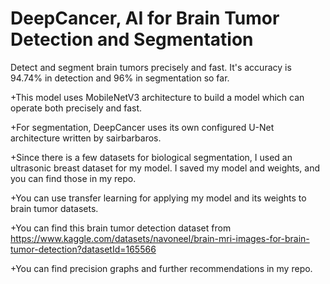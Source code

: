 # DeepCancer, AI for Brain Tumor Detection and Segmentation
Detect and segment brain tumors precisely and fast. It's accuracy is 94.74% in detection and 96% in segmentation so far.

+This model uses MobileNetV3 architecture to build a model which can operate both precisely and fast.

+For segmentation, DeepCancer uses its own configured U-Net architecture written by sairbarbaros.

+Since there is a few datasets for biological segmentation, I used an ultrasonic breast dataset for my model. I saved my model and weights, and you can find those in my repo. 

+You can use transfer learning for applying my model and its weights to brain tumor datasets.

+You can find this brain tumor detection dataset from https://www.kaggle.com/datasets/navoneel/brain-mri-images-for-brain-tumor-detection?datasetId=165566

+You can find precision graphs and further recommendations in my repo.

